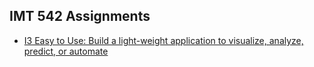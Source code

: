 ## IMT 542 Assignments

- [I3 Easy to Use: Build a light-weight application to visualize, analyze, predict, or automate](https://github.com/xinshuoLei/IMT542/tree/I3)
